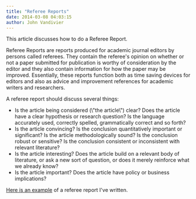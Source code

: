 ```yaml
---
title: "Referee Reports"
date: 2014-03-08 04:03:15
author: John Vandivier
---
```




This article discusses how to do a Referee Report.

Referee Reports are reports produced for academic journal editors by persons called referees. They contain the referee's opinion on whether or not a paper submitted for publication is worthy of consideration by the editor and they also contain information for how the paper may be improved. Essentially, these reports function both as time saving devices for editors and also as advice and improvement references for academic writers and researchers.

A referee report should discuss several things:
<ul>
	<li>Is the article being considered (\"the article\") clear? Does the article have a clear hypothesis or research question? Is the language accurately used, correctly spelled, grammatically correct and so forth?</li>
	<li>Is the article convincing? Is the conclusion quantitatively important or significant? Is the article methodologically sound? Is the conclusion robust or sensitive? Is the conclusion consistent or inconsistent with relevant literature?</li>
	<li>Is the article interesting? Does the article build on a relevant body of literature, or ask a new sort of question, or does it merely reinforce what we already know?</li>
	<li>Is the article important? Does the article have policy or business implications?</li>
</ul>
<a href=\"http://www.afterecon.com/wp-content/uploads/2014/03/John_Vandivier_Referee_Report_Adv_Micro_140305.docx\">Here is an example</a> of a referee report I've written.